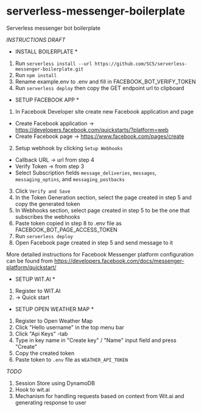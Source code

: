# serverless-messenger-boilerplate
Serverless messenger bot boilerplate

_INSTRUCTIONS DRAFT_

* INSTALL BOILERPLATE *

1. Run `serverless install --url https://github.com/SC5/serverless-messenger-boilerplate.git`
2. Run `npm install`
3. Rename example.env to .env and fill in FACEBOOK_BOT_VERIFY_TOKEN
4. Run `serverless deploy` then copy the GET endpoint url to clipboard

* SETUP FACEBOOK APP *

1. In Facebook Developer site create new Facebook application and page
  * Create Facebook application -> https://developers.facebook.com/quickstarts/?platform=web
  * Create Facebook page -> https://www.facebook.com/pages/create
2. Setup webhook by clicking `Setup Webhooks`
  * Callback URL -> url from step 4
  * Verify Token -> from step 3
  * Select Subscription fields `message_deliveries`, `messages`, `messaging_optins`, and `messaging_postbacks`
3. Click `Verify and Save`
4. In the Token Generation section, select the page created in step 5 and copy the generated token
5. In Webhooks section, select page created in step 5 to be the one that subscribes the webhooks
6. Paste token copied in step 8 to .env file as FACEBOOK_BOT_PAGE_ACCESS_TOKEN
7. Run `serverless deploy`
8. Open Facebook page created in step 5 and send message to it

More detailed instructions for Facebook Messenger platform configuration can be found from https://developers.facebook.com/docs/messenger-platform/quickstart/

* SETUP WIT.AI *

1. Register to WIT.AI
2. -> Quick start

* SETUP OPEN WEATHER MAP *

1. Register to Open Weather Map
2. Click "Hello username" in the top menu bar
3. Click "Api Keys" -tab
4. Type in key name in "Create key" / "Name" input field and press "Create"
5. Copy the created token
6. Paste token to `.env` file as `WEATHER_API_TOKEN`


_TODO_

1. Session Store using DynamoDB
2. Hook to wit.ai
3. Mechanism for handling requests based on context from Wit.ai and generating response to user

